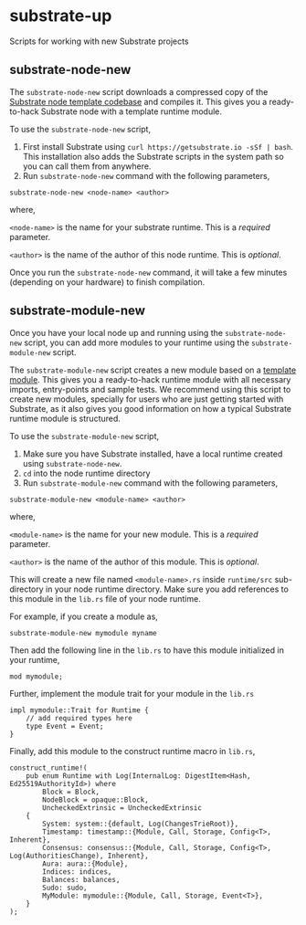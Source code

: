 # substrate-up

Scripts for working with new Substrate projects

## substrate-node-new

The `substrate-node-new` script downloads a compressed copy of the [Substrate node template codebase](https://github.com/paritytech/substrate/tree/master/node-template) and compiles it. This gives you a ready-to-hack Substrate node with a template runtime module.

To use the `substrate-node-new` script, 

1. First install Substrate using `curl https://getsubstrate.io -sSf | bash`. This installation also adds the Substrate scripts in the system path so you can call them from anywhere.
1. Run `substrate-node-new` command with the following parameters,

```
substrate-node-new <node-name> <author>
```

where,

`<node-name>` is the name for your substrate runtime. This is a _required_ parameter.

`<author>` is the name of the author of this node runtime. This is _optional_.

Once you run the `substrate-node-new` command, it will take a few minutes (depending on your hardware) to finish compilation.

## substrate-module-new

Once you have your local node up and running using the `substrate-node-new` script, you can add more modules to your runtime using the `substrate-module-new` script.

The `substrate-module-new` script creates a new module based on a [template module](https://raw.githubusercontent.com/paritytech/substrate/gd-node-template-demo/node-template/runtime/src/template.rs). This gives you a ready-to-hack runtime module with all necessary imports, entry-points and sample tests. We recommend using this script to create new modules, specially for users who are just getting started with Substrate, as it also gives you good information on how a typical Substrate runtime module is structured.

To use the `substrate-module-new` script,

1. Make sure you have Substrate installed, have a local runtime created using `substrate-node-new`.
1. `cd` into the node runtime directory
1. Run `substrate-module-new` command with the following parameters,

```
substrate-module-new <module-name> <author>
```

where,

`<module-name>` is the name for your new module. This is a _required_ parameter.

`<author>` is the name of the author of this module. This is _optional_.

This will create a new file named `<module-name>.rs` inside `runtime/src` sub-directory in your node runtime directory. Make sure you add references to this module in the `lib.rs` file of your node runtime.

For example, if you create a module as,

```
substrate-module-new mymodule myname
```

Then add the following line in the `lib.rs` to have this module initialized in your runtime,

```
mod mymodule;
```

Further, implement the module trait for your module in the `lib.rs`

```
impl mymodule::Trait for Runtime { 
	// add required types here
    type Event = Event;
}
```

Finally, add this module to the construct runtime macro in `lib.rs`,

```
construct_runtime!(
	pub enum Runtime with Log(InternalLog: DigestItem<Hash, Ed25519AuthorityId>) where
		Block = Block,
		NodeBlock = opaque::Block,
		UncheckedExtrinsic = UncheckedExtrinsic
	{
		System: system::{default, Log(ChangesTrieRoot)},
		Timestamp: timestamp::{Module, Call, Storage, Config<T>, Inherent},
		Consensus: consensus::{Module, Call, Storage, Config<T>, Log(AuthoritiesChange), Inherent},
		Aura: aura::{Module},
		Indices: indices,
		Balances: balances,
		Sudo: sudo,
		MyModule: mymodule::{Module, Call, Storage, Event<T>},
	}
);
```